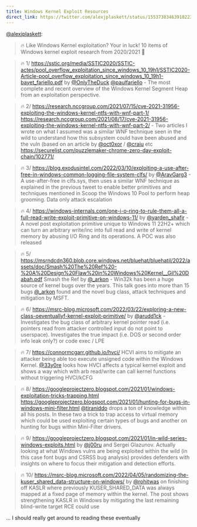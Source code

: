 ```yaml
---
title: Windows Kernel Exploit Resources
direct_link: https://twitter.com/alexjplaskett/status/1553738346391822336
---
```


[@alexjplaskett](https://twitter.com/alexjplaskett):

> 🔥 Like Windows Kernel exploitation? Your in luck! 10 items of Windows kernel exploit research from 2020/2021 🧵

> 🔥 1/ https://sstic.org/media/SSTIC2020/SSTIC-actes/pool_overflow_exploitation_since_windows_10_19h1/SSTIC2020-Article-pool_overflow_exploitation_since_windows_10_19h1-bayet_fariello.pdf by [@OnlyTheDuck](https://twitter.com/OnlyTheDuck) [@paulfariello](https://twitter.com/paulfariello) - The most complete and recent overview of the Windows Kernel Segment Heap from an exploitation perspective.

> 🔥 2/ https://research.nccgroup.com/2021/07/15/cve-2021-31956-exploiting-the-windows-kernel-ntfs-with-wnf-part-1/ https://research.nccgroup.com/2021/08/17/cve-2021-31956-exploiting-the-windows-kernel-ntfs-with-wnf-part-2/ - Two articles I wrote on what I assumed was a similar WNF technique seen in the wild to understand how this subsystem could have been abused and the vuln (based on an article by [@oct0xor](https://twitter.com/oct0xor) / [@craiu](https://twitter.com/craiu) etc https://securelist.com/puzzlemaker-chrome-zero-day-exploit-chain/102771/

> 🔥 3/ https://blog.exodusintel.com/2022/03/10/exploiting-a-use-after-free-in-windows-common-logging-file-system-clfs/ by [@AravGarg3](https://twitter.com/AravGarg3) - A use-after-free in clfs.sys, then uses a similar WNF technique as explained in the previous tweet to enable better primitives and techniques mentioned in Scoop the Windows 10 Pool to perform heap grooming. Data only attack escalation

> 🔥 4/ https://windows-internals.com/one-i-o-ring-to-rule-them-all-a-full-read-write-exploit-primitive-on-windows-11/ by [@yarden_shafir](https://twitter.com/yarden_shafir) - A novel post exploitation primitive unique to Windows 11 22H2+ which can turn an arbitrary write/inc into full read and write of kernel memory by abusing I/O Ring and its operations. A POC was also released

> 🔥 5/ https://msrndcdn360.blob.core.windows.net/bluehat/bluehatil/2022/assets/doc/Smash%20The%20Ref%20-%20A%20Design%20Flaw%20in%20Windows%20Kernel__Gil%20Dabah.pdf Smash the Ref by [@\_arkon](https://twitter.com/_arkon) - Win32k has been a huge source of kernel bugs over the years. This talk goes into more than 15 bugs [@\_arkon](https://twitter.com/_arkon) found and the novel bug class, attack techniques and mitigation by MSFT.

> 🔥 6/ https://msrc-blog.microsoft.com/2022/03/22/exploring-a-new-class-oeventuallyf-kernel-exploit-primitive/ by [@arudd1ck](https://twitter.com/arudd1ck) - Investigates the bug class of arbitrary kernel pointer read (i.e. pointers read from attacker controlled input do not point to userspace). Investigates the true impact (i.e. DOS or second order info leak only?) or code exec / LPE

> 🔥 7/ https://connormcgarr.github.io/hvci/ HCVI aims to mitigate an attacker being able too execute unsigned code within the Windows Kernel. [@33y0re](https://twitter.com/33y0re) looks how HVCI affects a typical kernel exploit and shows a way which with arb read/write can call kernel functions without triggering HVCI/kCFG

> 🔥 8/ https://googleprojectzero.blogspot.com/2021/01/windows-exploitation-tricks-trapping.html https://googleprojectzero.blogspot.com/2021/01/hunting-for-bugs-in-windows-mini-filter.html [@tiraniddo](https://twitter.com/tiraniddo) drops a ton of knowledge within all his posts. In these two a trick to trap access to virtual memory which could be used exploiting certain types of bugs and another on hunting for bugs within Mini-Filter drivers.

> 🔥 9/ https://googleprojectzero.blogspot.com/2021/01/in-wild-series-windows-exploits.html by [@j00ru](https://twitter.com/j00ru) and Sergei Glazunov. Actually looking at what Windows vulns are being exploited within the wild (in this case font bugs and CSRSS bug analysis) provides defenders with insights on where to focus their mitigation and detection efforts.

> 🔥 10/ https://msrc-blog.microsoft.com/2022/04/05/randomizing-the-kuser_shared_data-structure-on-windows/ by [@rohitwas](https://twitter.com/rohitwas) on finishing off KASLR where previously KUSER_SHARED_DATA was always mapped at a fixed page of memory within the kernel. The post shows strengthening KASLR in Windows by mitigating the last remaining blind-write target RCE could use

... I should really get around to reading these eventually
